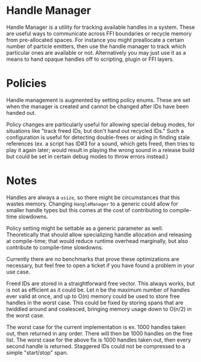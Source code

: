 
# Handle Manager
Handle Manager is a utility for tracking available handles in a system. These are useful ways to communicate across FFI boundaries or recycle memory from pre-allocated spaces. For instance you might preallocate a certain number of particle emitters, then use the handle manager to track which particular ones are available or not. Alternatively you may just use it as a means to hand opaque handles off to scripting, plugin or FFI layers.

# Policies
Handle management is augmented by setting policy enums. These are set when the manager is created and cannot be changed after IDs have been handed out.

Policy changes are particularly useful for allowing special debug modes, for situations like "track freed IDs, but don't hand out recycled IDs." Such a configuration is useful for detecting double-frees or aiding in finding stale references (ex. a script has ID#3 for a sound, which gets freed, then tries to play it again later; would result in playing the wrong sound in a release build but could be set in certain debug modes to throw errors instead.)

# Notes
Handles are always a `usize`, so there might be circumstances that this wastes memory. Changing `HangleManager` to a generic could allow for smaller handle types but this comes at the cost of contributing to compile-time slowdowns.

Policy setting might be settable as a generic parameter as well. Theoretically that should allow specializing handle allocation and releasing at compile-time; that would reduce runtime overhead marginally, but also contribute to compile-time slowdowns.

Currently there are no benchmarks that prove these optimizations are necessary, but feel free to open a ticket if you have found a problem in your use case.

Freed IDs are stored in a straightforward free vector. This always works, but is not as efficient as it could be. Let n be the maximum number of handles ever valid at once, and up to O(n) memory could be used to store free handles in the worst case. This could be fixed by storing spans that are twiddled around and coalesced, bringing memory usage down to O(n/2) in the worst case.

The worst case for the current implementation is ex. 1000 handles taken out, then returned in any order. There will then be 1000 handles on the free list. The worst case for the above fix is 1000 handles taken out, then every second handle is returned. Staggered IDs could not be compressed to a simple "start/stop" span.
